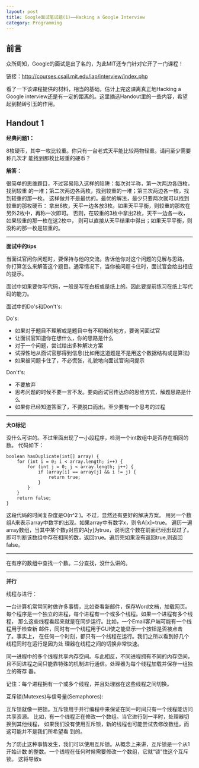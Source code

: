 ```yaml
---
layout: post
title: Google面试笔试题(1)——Hacking a Google Interview
category: Programming
---
```


## 前言

众所周知，Google的面试是出了名的，为此MIT还专门针对它开了一门课程！

链接：<http://courses.csail.mit.edu/iap/interview/index.php>

看了一下该课程提供的材料，相当的基础，估计上完这课离真正地Hacking a Google 
interview还是有一定的距离的。这里摘选Handout里的一些内容，希望起到抛砖引玉的作用。

## Handout 1

**经典问题1：**

8枚硬币，其中一枚比较重。你只有一台老式天平能比较两物轻重。请问至少需要称几次才
能找到那枚比较重的硬币？

**解答：**

很简单的思维题目，不过容易陷入这样的陷阱：每次对半称，第一次两边各四枚，找到较重
的一堆；第二次两边各两枚，找到较重的一堆；第三次两边各一枚，找到较重的那一枚。
这样做并不是最优的。最优的解法，最少只要两次就可以找到较重的那枚硬币：
拿出6枚，天平一边各放3枚。如果天平平衡，则较重的那枚在另外2枚中，再称一次即可。
否则，在较重的3枚中拿出2枚，天平一边各一枚，如果较重的那一枚在这2枚中，
则可以直接从天平结果中得出；如果天平平衡，则没称的那一枚是较重的。

---

**面试中的tips**

当面试官问你问题时，要保持与他的交流。告诉他你对这个问题的见解与思路，
你打算怎么来解答这个题目。通常情况下，当你被问题卡住时，面试官会给出相应的提示。

面试中如果要你写代码，一般是写在白板或是纸上的。因此要提前练习在纸上写代码的能力。

面试中的Do's和Don't's:

Do's:

* 如果对于题目不理解或是题目中有不明晰的地方，要询问面试官
* 让面试官知道你在想什么，你的思路是什么
* 对于一个问题，尝试给出多种解决方案
* 试探性地从面试官那得到信息(比如用这道题是不是用这个数据结构或是算法)
* 如果被问题卡住了，不必慌张，礼貌地向面试官询问提示

Don't's:

* 不要放弃
* 思考问题的时候不要一言不发。要向面试官传达你的思维方式，解题思路是什么
* 如果你已经知道答案了，不要脱口而出。至少要有一个思考的过程

---

**大O标记**

没什么可讲的。不过里面出现了一小段程序，检测一个int数组中是否存在相同的数。
代码如下：

<pre><code>boolean hasDuplicate(int[] array) { 
    for (int i = 0; i < array.length; i++) { 
        for (int j = 0; j < array.length; j++) { 
            if (array[i] == array[j] && i != j) { 
                return true; 
            } 
        } 
    } 
    return false; 
}
</code></pre>

这段代码的时间复杂度是O(n^2 )。不过，显然还有更好的解决方案。
用另一个数组A来表示array中数字的出现。如果array中有数字x，则令A[x]=true。
遍历一遍array数组，当其中某个数y对应的A[y]为true，说明这个数在前面已经出现过了。
即可判断该数组中存在相同的数，返回true。遍历完如果没有返回true,则返回false。

---

在有序的数组中查找一个数。二分查找，没什么讲的。

---

**并行**

线程与进行：

一台计算机常常同时做许多事情，比如查看新邮件，保存Word文档，加载网页。
每个程序是一个独立的进程，每个进程有一个或多个线程。如果一个进程有多个线程，
那么这些线程看起来就是在同步运行。比如，一个Email客户端可能有一个线程用于检查新
邮件，同时有一个线程用于GUI使之能显示一个按钮是否被点击了。事实上，
在任何一个时刻，都只有一个线程在运行。我们之所以看到好几个线程同时在运行是因为处
理器在线程之间的切换非常快速。

同一进程中的多个线程共享内存空间。与此相反，不同进程拥有不同的内存空间，
且不同进程之间只能靠特殊的机制进行通信。处理器为每个线程加载并保存一组独立的寄存
器。

记住：每个进程拥有一个或多个线程，并且处理器在这些线程之间切换。

互斥锁(Mutexes)与信号量(Semaphores):

互斥锁就像一把锁。互斥锁用于并行编程中来保证在同一时间只有一个线程能访问共享资源。
比如，有一个线程正在修改一个数组。当它进行到一半时，处理器切换到其他线程，
如果我们没有使用互斥锁，新的线程也可能尝试去修改数组，而这可能并不是我们所希望看
到的。

为了防止这种事情发生，我们可以使用互斥锁。从概念上来讲，互斥锁是一个从1开始计数
的整数。一个线程在任何时候需要修改一个数组，它就“锁”住这个互斥锁。
这将导致s

